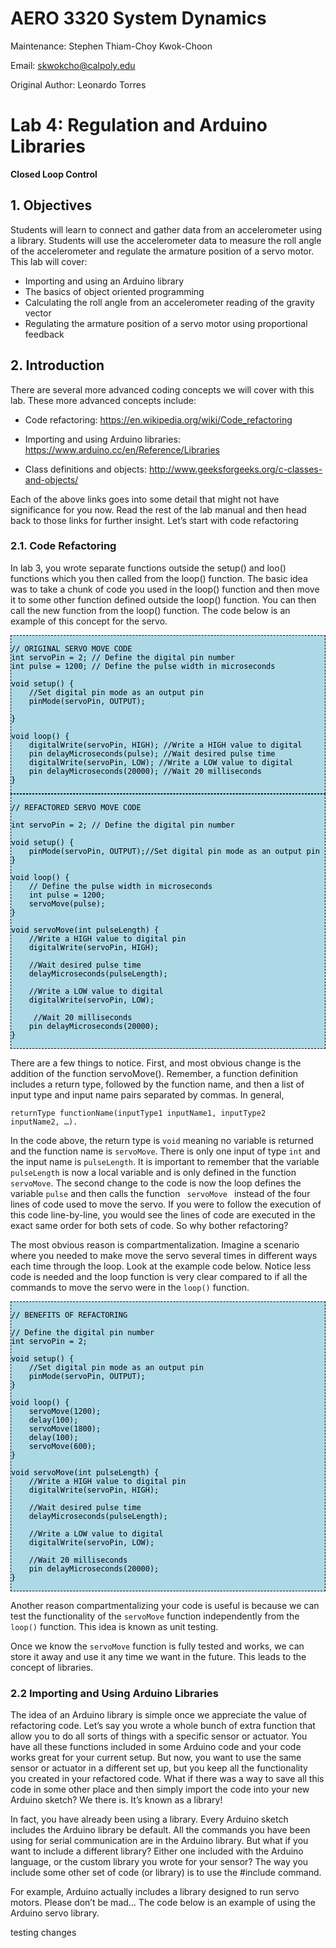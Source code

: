 # AERO 3320 System Dynamics
Maintenance: Stephen Thiam-Choy Kwok-Choon

Email: skwokcho@calpoly.edu

Original Author: Leonardo Torres

# Lab 4: Regulation and Arduino Libraries

**Closed Loop Control**

## 1. Objectives

Students will learn to connect and gather data from an accelerometer using a library. Students will use the accelerometer data to measure the roll angle of the accelerometer and regulate the armature position of a servo motor. This lab will cover:

- Importing and using an Arduino library
- The basics of object oriented programming
- Calculating the roll angle from an accelerometer reading of the gravity vector
- Regulating the armature position of a servo motor using proportional feedback

## 2. Introduction

There are several more advanced coding concepts we will cover with this lab. These more advanced concepts include:

- Code refactoring: https://en.wikipedia.org/wiki/Code_refactoring

- Importing and using Arduino libraries: https://www.arduino.cc/en/Reference/Libraries

- Class definitions and objects: http://www.geeksforgeeks.org/c-classes-and-objects/


Each of the above links goes into some detail that might not have significance for you now. Read the rest of the lab manual and then head back to those links for further insight. Let’s start with code refactoring

### 2.1. Code Refactoring

In lab 3, you wrote separate functions outside the setup() and loo() functions which you then called from the loop() function. The basic idea was to take a chunk of code you used in the loop() function and then move it to some other function defined outside the loop() function. You can then call the new function from the loop() function. The code below is an example of this concept for the servo.

<div style="color:black; background:lightblue; border: 1px dashed black">

``` 
// ORIGINAL SERVO MOVE CODE 
int servoPin = 2; // Define the digital pin number 
int pulse = 1200; // Define the pulse width in microseconds 

void setup() { 
    //Set digital pin mode as an output pin 
    pinMode(servoPin, OUTPUT);
    
} 
    
void loop() { 
    digitalWrite(servoPin, HIGH); //Write a HIGH value to digital
    pin delayMicroseconds(pulse); //Wait desired pulse time
    digitalWrite(servoPin, LOW); //Write a LOW value to digital
    pin delayMicroseconds(20000); //Wait 20 milliseconds 
}
``` 
</div>


<div style="color:black; background:lightblue; border: 1px dashed black">

``` 
// REFACTORED SERVO MOVE CODE 

int servoPin = 2; // Define the digital pin number 

void setup() {
    pinMode(servoPin, OUTPUT);//Set digital pin mode as an output pin 
} 

void loop() {
    // Define the pulse width in microseconds
    int pulse = 1200; 
    servoMove(pulse); 
} 

void servoMove(int pulseLength) {
    //Write a HIGH value to digital pin
    digitalWrite(servoPin, HIGH);

    //Wait desired pulse time
    delayMicroseconds(pulseLength);
    
    //Write a LOW value to digital
    digitalWrite(servoPin, LOW);  
    
     //Wait 20 milliseconds
    pin delayMicroseconds(20000); 
}
``` 
</div>

There are a few things to notice. First, and most obvious change is the addition of the function servoMove(). Remember, a function definition includes a return type, followed by the function name, and then a list of input type and input name pairs separated by commas. In general,

<code>returnType functionName(inputType1 inputName1, inputType2 inputName2, …). </code>

In the code above, the return type is <code>void</code> meaning no variable is returned and the function name is <code>servoMove</code>. There is only one input of type <code>int</code> and the input name is <code>pulseLength</code>. It is important to
remember that the variable <code>pulseLength</code> is now a local variable and is only defined in the function <code>servoMove</code>.
The second change to the code is now the loop defines the variable <code>pulse</code> and then calls the function <code> servoMove </code> instead of the four lines of code used to move the servo. If you were to follow the execution of this code line-by-line, you would see the lines of code are executed in the exact same order for both sets of code. So why bother refactoring?

The most obvious reason is compartmentalization. Imagine a scenario where you needed to make move the servo several times in different ways each time through the loop. Look at the example code below. Notice less code is needed and the loop function is very clear compared to if all the commands to move the servo were in the <code>loop()</code> function.


<div style="color:black; background:lightblue; border: 1px dashed black">

``` 
// BENEFITS OF REFACTORING 

// Define the digital pin number 
int servoPin = 2; 

void setup() { 
    //Set digital pin mode as an output pin 
    pinMode(servoPin, OUTPUT);
} 

void loop() { 
    servoMove(1200); 
    delay(100); 
    servoMove(1800); 
    delay(100); 
    servoMove(600); 
} 

void servoMove(int pulseLength) {
    //Write a HIGH value to digital pin
    digitalWrite(servoPin, HIGH);

    //Wait desired pulse time
    delayMicroseconds(pulseLength);

    //Write a LOW value to digital
    digitalWrite(servoPin, LOW); 

    //Wait 20 milliseconds 
    pin delayMicroseconds(20000); 
}
``` 
</div>


Another reason compartmentalizing your code is useful is because we can test the functionality of the <code>servoMove</code> function independently from the <code>loop()</code> function. This idea is known as unit testing. 

Once we know the <code>servoMove</code> function is fully tested and works, we can store it away and use it any time we want in the future. This leads to the concept of libraries.

### 2.2 Importing and Using Arduino Libraries

The idea of an Arduino library is simple once we appreciate the value of refactoring code. Let’s say you wrote a whole bunch of extra function that allow you to do all sorts of things with a specific sensor or actuator. You have all these functions included in some Arduino code and your code works great for your current setup. But now, you want to use the same sensor or actuator in a different set up, but you keep all the functionality you created in your refactored code. What if there was a way to save all this code in some other place and then simply import the code into your new Arduino sketch? We there is. It’s known as a library!

In fact, you have already been using a library. Every Arduino sketch includes the Arduino library be default. All the commands you have been using for serial communication are in the Arduino library. But what if you want to include a different library? Either one included with the Arduino language, or the custom library you wrote for your sensor? The way you include some other set of code (or library) is to use the #include command.

For example, Arduino actually includes a library designed to run servo motors. Please don’t be mad… The code below is an example of using the Arduino servo library.

testing changes